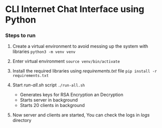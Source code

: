 # CLI Internet Chat Interface using Python

### Steps to run

1. Create a virtual environment to avoid messing up the system with libraries
    `python3 -m venv venv`

2. Enter virtual environment
    `source venv/bin/activate`

3. Install the required libraries using *requirements.txt* file
    `pip install -r requirements.txt`

4. Start *run-all.sh* script
    `./run-all.sh`
    * Generates keys for RSA Encryption an Decryption
    * Starts server in background
    * Starts 20 clients in background

5. Now server and clients are started, You can check the logs in *logs* directory

